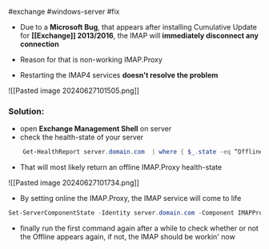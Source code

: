 #exchange #windows-server #fix

- Due to a **Microsoft Bug**, that appears after installing Cumulative Update for **[[Exchange]] 2013/2016**, the IMAP will **immediately disconnect any connection**

- Reason for that is non-working IMAP.Proxy

- Restarting the IMAP4 services **doesn't resolve the problem** 

![[Pasted image 20240627101505.png]]

### Solution:

- open **Exchange Management Shell** on server
- check the health-state of your server
``` powershell
	Get-HealthReport server.domain.com  | where { $_.state -eq “Offline”}
```

- That will most likely return an offline IMAP.Proxy health-state

![[Pasted image 20240627101734.png]]


- By setting online the IMAP.Proxy, the IMAP service will come to life
``` powershell
Set-ServerComponentState -Identity server.domain.com -Component IMAPProxy -State Active -Requester HealthAPI
```


- finally run the first command again after a while to check whether or not the Offline appears again, if not, the IMAP should be workin' now
